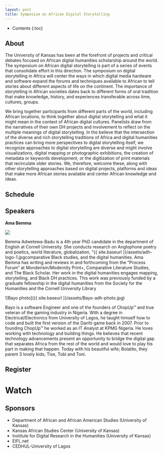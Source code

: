 ```yaml
---
layout: post
title: Symposium on African Digital Storytelling
---
```


* Contents
{:toc}

## About

The University of Kansas has been at the forefront of projects and critical debates focused on African digital humanities scholarship around the world. The symposium on African digital storytelling is part of a series of events that consolidate effort in this direction. The symposium on digital storytelling in Africa will center the ways in which digital media hardware and software expand the forums and techniques available to African to tell stories about different aspects of life on the continent. The importance of storytelling in African societies dates back to different forms of oral tradition that make knowledge, history, and experiences transferable across time, cultures, groups. 

We bring together participants from different parts of the world, including African locations, to think together about digital storytelling and what it might mean in the context of African digital cultures. Panelists draw from the narratives of their own DH projects and involvement to reflect on the multiple meanings of digital storytelling. In the believe that the intersection of the diverse and rich storytelling traditions of Africa and digital humanities practices can bring more perspectives to digital storytelling itself, we recognize approaches to digital storytelling are diverse and might involve visualizations, digital mapping or photographic exhibitions, the creation of metadata or keywords development, or the digitization of print materials that recirculate older stories. We, therefore, welcome these, along with other storytelling approaches based on digital projects, platforms and ideas that make more African stories available and center African knowledge and ideas.

## Schedule


## Speakers

**Ama Bemma**




<img src="{{ site.baseurl }}/assets/Bemma-ADH-photo.jpg" >

Bemma Adwetewa-Badu is a 4th year PhD candidate in the department of English at Cornell University. She conducts research on Anglophone poetry and poetics, world literature, globalization, "{{ site.baseurl }}/assets/adh-logo-1.jpgcomparative Black studies, and the digital humanities. Ama Bemma has writing and reviews in and forthcoming from the “Process Forum” at Monderism/Modernity Print+, Comparative Literature Studies, and The Black Scholar. Her work in the digital humanities engages mapping, storytelling, and Black DH practices. This work was previously funded by a graduate fellowship in the digital humanities from the Society for the Humanities and the Cornell University Library

![Bayo photo]({{ site.baseurl }}/assets/Bayo-adh-photo.jpg)

Bayo is a software Engineer and one of the founders of ChopUp™ and true veteran of the gaming industry in Nigeria. With a degree in Electrical/Electronics from University of Lagos, he taught himself how to code and built the first version of the Danfo game back in 2007. Prior to founding ChopUp™ he worked as an IT Analyst at KPMG Nigeria. He loves working with technology and building things. He believes that recent technology advancements present an opportunity to bridge the digital gap that separates Africa from the rest of the world and would love to play his part in making that happen. Today with his beautiful wife; Bolatito, they parent 3 lovely kids; Tise, Tobi and Toni. 



## Register

# Watch

## Sponsors

* Department of African and African American Studies (University of Kansas)
* Kansas African Studies Center (University of Kansas)
* Institute for Digital Research in the Humanities (University of Kansas)
* EIFL.net
* CEDHUL-University of Lagos

